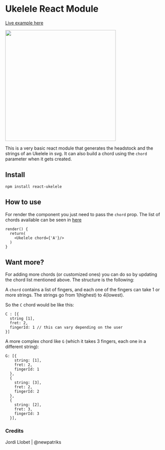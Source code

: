 # Ukelele React Module

[Live example here](https://relaxed-babbage-eca213.netlify.app/)


<img src="http://jllobet.me/wp-content/uploads/2020/05/react-ukelele.gif" width="350px" />

This is a very basic react module that generates the headstock and the strings of an Ukelele in svg. It can also build a chord using the `chord` parameter when it gets created.

## Install

```
npm install react-ukelele
```

## How to use
For render the component you just need to pass the `chord` prop. The list of chords available can be seen in [here](https://github.com/newpatriks/ukelele/blob/master/src/ukelele-chords.js)

```
render() {
  return(
    <Ukelele chord={'A'}/>
  )
}
```

## Want more?
For adding more chords (or customized ones) you can do so by updating the chord list mentioned above. The structure is the following:

A `chord` contains a list of fingers, and each one of the fingers can take 1 or more strings. The strings go from 1(highest) to 4(lowest).

So the `C` chord would be like this: 

```
C : [{
  string [1],
  fret: 2,
  fingerId: 1 // this can vary depending on the user
}]
```

A more complex chord like `G` (which it takes 3 fingers, each one in a different string):

```
G: [{
    string: [1],
    fret: 2,
    fingerId: 1
  },
  {
    string: [3],
    fret: 2,
    fingerId: 2
  },
  {
    string: [2],
    fret: 3,
    fingerId: 3
  }],
```

### Credits

Jordi Llobet | @newpatriks
